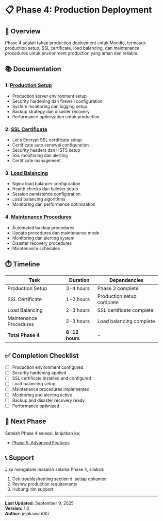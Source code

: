# 📋 Phase 4: Production Deployment

## 🎯 Overview

Phase 4 adalah tahap production deployment untuk Moodle, termasuk production setup, SSL certificate, load balancing, dan maintenance procedures untuk environment production yang aman dan reliable.

## 📚 Documentation

### 1. [Production Setup](01-production-setup.md)
- Production server environment setup
- Security hardening dan firewall configuration
- System monitoring dan logging setup
- Backup strategy dan disaster recovery
- Performance optimization untuk production

### 2. [SSL Certificate](02-ssl-certificate.md)
- Let's Encrypt SSL certificate setup
- Certificate auto-renewal configuration
- Security headers dan HSTS setup
- SSL monitoring dan alerting
- Certificate management

### 3. [Load Balancing](03-load-balancing.md)
- Nginx load balancer configuration
- Health checks dan failover setup
- Session persistence configuration
- Load balancing algorithms
- Monitoring dan performance optimization

### 4. [Maintenance Procedures](04-maintenance-procedures.md)
- Automated backup procedures
- Update procedures dan maintenance mode
- Monitoring dan alerting system
- Disaster recovery procedures
- Maintenance schedules

## ⏱️ Timeline

| Task | Duration | Dependencies |
|------|----------|--------------|
| Production Setup | 3-4 hours | Phase 3 complete |
| SSL Certificate | 1-2 hours | Production setup complete |
| Load Balancing | 2-3 hours | SSL certificate complete |
| Maintenance Procedures | 2-3 hours | Load balancing complete |
| **Total Phase 4** | **8-12 hours** | - |

## ✅ Completion Checklist

- [ ] Production environment configured
- [ ] Security hardening applied
- [ ] SSL certificate installed and configured
- [ ] Load balancing setup
- [ ] Maintenance procedures implemented
- [ ] Monitoring and alerting active
- [ ] Backup and disaster recovery ready
- [ ] Performance optimized

## 🚀 Next Phase

Setelah Phase 4 selesai, lanjutkan ke:
- [Phase 5: Advanced Features](../phase-5-advanced/README.md)

## 📞 Support

Jika mengalami masalah selama Phase 4, silakan:
1. Cek troubleshooting section di setiap dokumen
2. Review production requirements
3. Hubungi tim support

---

**Last Updated:** September 9, 2025  
**Version:** 1.0  
**Author:** jejakawan007
